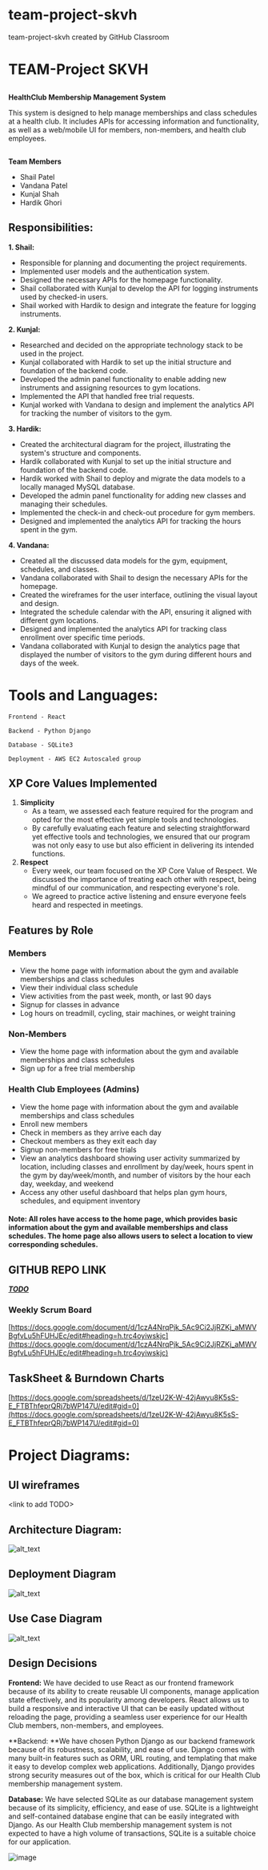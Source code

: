 # team-project-skvh
team-project-skvh created by GitHub Classroom

# TEAM-Project SKVH


## 
**HealthClub Membership Management System**

This system is designed to help manage memberships and class schedules at a health club. It includes APIs for accessing information and functionality, as well as a web/mobile UI for members, non-members, and health club employees.


## 
**Team Members**

	

* Shail Patel
* Vandana Patel
* Kunjal Shah
* Hardik Ghori

## Responsibilities:


**1. Shail:**



* Responsible for planning and documenting the project requirements.
* Implemented user models and the authentication system.
* Designed the necessary APIs for the homepage functionality.
* Shail collaborated with Kunjal to develop the API for logging instruments used by checked-in users.
* Shail worked with Hardik to design and integrate the feature for logging instruments.

**2. Kunjal:**



* Researched and decided on the appropriate technology stack to be used in the project.
* Kunjal collaborated with Hardik to set up the initial structure and foundation of the backend code.
* Developed the admin panel functionality to enable adding new instruments and assigning resources to gym locations.
* Implemented the API that handled free trial requests.
* Kunjal worked with Vandana to design and implement the analytics API for tracking the number of visitors to the gym.

**3. Hardik:**



* Created the architectural diagram for the project, illustrating the system's structure and components.
* Hardik collaborated with Kunjal to set up the initial structure and foundation of the backend code.
* Hardik worked with Shail to deploy and migrate the data models to a locally managed MySQL database.
* Developed the admin panel functionality for adding new classes and managing their schedules.
* Implemented the check-in and check-out procedure for gym members.
* Designed and implemented the analytics API for tracking the hours spent in the gym.

**4. Vandana:**



* Created all the discussed data models for the gym, equipment, schedules, and classes.
* Vandana collaborated with Shail to design the necessary APIs for the homepage.
* Created the wireframes for the user interface, outlining the visual layout and design.
* Integrated the schedule calendar with the API, ensuring it aligned with different gym locations.
* Designed and implemented the analytics API for tracking class enrollment over specific time periods.
* Vandana collaborated with Kunjal to design the analytics page that displayed the number of visitors to the gym during different hours and days of the week.


# Tools and Languages:


    Frontend - React

    Backend - Python Django

    Database - SQLite3

    Deployment - AWS EC2 Autoscaled group


## XP Core Values Implemented



1. **Simplicity**
    * As a team, we assessed each feature required for the program and opted for the most effective yet simple tools and technologies.
    * By carefully evaluating each feature and selecting straightforward yet effective tools and technologies, we ensured that our program was not only easy to use but also efficient in delivering its intended functions.
1. **Respect**
    * Every week, our team focused on the XP Core Value of Respect. We discussed the importance of treating each other with respect, being mindful of our communication, and respecting everyone's role.
    * We agreed to practice active listening and ensure everyone feels heard and respected in meetings.


## **Features by Role**


### Members



* View the home page with information about the gym and available memberships and class schedules
* View their individual class schedule
* View activities from the past week, month, or last 90 days
* Signup for classes in advance
* Log hours on treadmill, cycling, stair machines, or weight training


### Non-Members



* View the home page with information about the gym and available memberships and class schedules
* Sign up for a free trial membership


### Health Club Employees (Admins)



* View the home page with information about the gym and available memberships and class schedules
* Enroll new members
* Check in members as they arrive each day
* Checkout members as they exit each day
* Signup non-members for free trials
* View an analytics dashboard showing user activity summarized by location, including classes and enrollment by day/week, hours spent in the gym by day/week/month, and number of visitors by the hour each day, weekday, and weekend
* Access any other useful dashboard that helps plan gym hours, schedules, and equipment inventory


#### Note: All roles have access to the home page, which provides basic information about the gym and available memberships and class schedules. The home page also allows users to select a location to view corresponding schedules.



## GITHUB REPO LINK

**_<span style="text-decoration:underline;">TODO</span>_**


### Weekly Scrum Board

[https://docs.google.com/document/d/1czA4NrqPjk_5Ac9Ci2JjRZKj_aMWVBgfvLu5hFUHJEc/edit#heading=h.trc4oyiwskjc](https://docs.google.com/document/d/1czA4NrqPjk_5Ac9Ci2JjRZKj_aMWVBgfvLu5hFUHJEc/edit#heading=h.trc4oyiwskjc) 


## TaskSheet & Burndown Charts

[https://docs.google.com/spreadsheets/d/1zeU2K-W-42jAwyu8K5sS-E_FTBThfeprQRj7bWP147U/edit#gid=0](https://docs.google.com/spreadsheets/d/1zeU2K-W-42jAwyu8K5sS-E_FTBThfeprQRj7bWP147U/edit#gid=0) 


# Project Diagrams:


## UI wireframes

&lt;link to add TODO>


## Architecture Diagram:

![alt_text](images/image1.png "image_tooltip")



## Deployment Diagram

![alt_text](images/image2.png "image_tooltip")



## Use Case Diagram

![alt_text](images/image3.png "image_tooltip")



## **Design Decisions**

**Frontend:** We have decided to use React as our frontend framework because of its ability to create reusable UI components, manage application state effectively, and its popularity among developers. React allows us to build a responsive and interactive UI that can be easily updated without reloading the page, providing a seamless user experience for our Health Club members, non-members, and employees.

**Backend: **We have chosen Python Django as our backend framework because of its robustness, scalability, and ease of use. Django comes with many built-in features such as ORM, URL routing, and templating that make it easy to develop complex web applications. Additionally, Django provides strong security measures out of the box, which is critical for our Health Club membership management system.

**Database:** We have selected SQLite as our database management system because of its simplicity, efficiency, and ease of use. SQLite is a lightweight and self-contained database engine that can be easily integrated with Django. As our Health Club membership management system is not expected to have a high volume of transactions, SQLite is a suitable choice for our application.



![image](https://github.com/gopinathsjsu/team-project-skvh/assets/111547100/a693f4d6-eb74-455b-9496-153b09a967fc)
